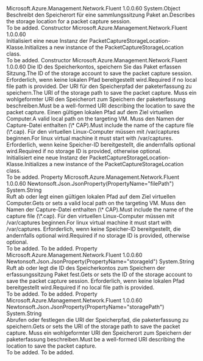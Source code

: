 <Type Name="PacketCaptureStorageLocation" FullName="Microsoft.Azure.Management.Network.Fluent.Models.PacketCaptureStorageLocation">
  <TypeSignature Language="C#" Value="public class PacketCaptureStorageLocation" />
  <TypeSignature Language="ILAsm" Value=".class public auto ansi beforefieldinit PacketCaptureStorageLocation extends System.Object" />
  <TypeSignature Language="DocId" Value="T:Microsoft.Azure.Management.Network.Fluent.Models.PacketCaptureStorageLocation" />
  <TypeSignature Language="VB.NET" Value="Public Class PacketCaptureStorageLocation" />
  <TypeSignature Language="F#" Value="type PacketCaptureStorageLocation = class" />
  <AssemblyInfo>
    <AssemblyName>Microsoft.Azure.Management.Network.Fluent</AssemblyName>
    <AssemblyVersion>1.0.0.60</AssemblyVersion>
  </AssemblyInfo>
  <Base>
    <BaseTypeName>System.Object</BaseTypeName>
  </Base>
  <Interfaces />
  <Docs>
    <summary>
            <span data-ttu-id="d1c8a-101">Beschreibt den Speicherort für eine sammlungssitzung Paket an.</span><span class="sxs-lookup"><span data-stu-id="d1c8a-101">Describes the storage location for a packet capture session.</span></span>
            </summary>
    <remarks>To be added.</remarks>
  </Docs>
  <Members>
    <Member MemberName=".ctor">
      <MemberSignature Language="C#" Value="public PacketCaptureStorageLocation ();" />
      <MemberSignature Language="ILAsm" Value=".method public hidebysig specialname rtspecialname instance void .ctor() cil managed" />
      <MemberSignature Language="DocId" Value="M:Microsoft.Azure.Management.Network.Fluent.Models.PacketCaptureStorageLocation.#ctor" />
      <MemberSignature Language="VB.NET" Value="Public Sub New ()" />
      <MemberType>Constructor</MemberType>
      <AssemblyInfo>
        <AssemblyName>Microsoft.Azure.Management.Network.Fluent</AssemblyName>
        <AssemblyVersion>1.0.0.60</AssemblyVersion>
      </AssemblyInfo>
      <Parameters />
      <Docs>
        <summary>
            <span data-ttu-id="d1c8a-102">Initialisiert eine neue Instanz der PacketCaptureStorageLocation-Klasse.</span><span class="sxs-lookup"><span data-stu-id="d1c8a-102">Initializes a new instance of the PacketCaptureStorageLocation class.</span></span>
            </summary>
        <remarks>To be added.</remarks>
      </Docs>
    </Member>
    <Member MemberName=".ctor">
      <MemberSignature Language="C#" Value="public PacketCaptureStorageLocation (string storageId = null, string storagePath = null, string filePath = null);" />
      <MemberSignature Language="ILAsm" Value=".method public hidebysig specialname rtspecialname instance void .ctor(string storageId, string storagePath, string filePath) cil managed" />
      <MemberSignature Language="DocId" Value="M:Microsoft.Azure.Management.Network.Fluent.Models.PacketCaptureStorageLocation.#ctor(System.String,System.String,System.String)" />
      <MemberSignature Language="VB.NET" Value="Public Sub New (Optional storageId As String = null, Optional storagePath As String = null, Optional filePath As String = null)" />
      <MemberSignature Language="F#" Value="new Microsoft.Azure.Management.Network.Fluent.Models.PacketCaptureStorageLocation : string * string * string -&gt; Microsoft.Azure.Management.Network.Fluent.Models.PacketCaptureStorageLocation" Usage="new Microsoft.Azure.Management.Network.Fluent.Models.PacketCaptureStorageLocation (storageId, storagePath, filePath)" />
      <MemberType>Constructor</MemberType>
      <AssemblyInfo>
        <AssemblyName>Microsoft.Azure.Management.Network.Fluent</AssemblyName>
        <AssemblyVersion>1.0.0.60</AssemblyVersion>
      </AssemblyInfo>
      <Parameters>
        <Parameter Name="storageId" Type="System.String" />
        <Parameter Name="storagePath" Type="System.String" />
        <Parameter Name="filePath" Type="System.String" />
      </Parameters>
      <Docs>
        <param name="storageId"><span data-ttu-id="d1c8a-103">Die ID des Speicherkontos, speichern Sie das Paket erfassen Sitzung.</span><span class="sxs-lookup"><span data-stu-id="d1c8a-103">The ID of the storage account to save the packet capture session.</span></span> <span data-ttu-id="d1c8a-104">Erforderlich, wenn keine lokalen Pfad bereitgestellt wird.</span><span class="sxs-lookup"><span data-stu-id="d1c8a-104">Required if no local file path is provided.</span></span></param>
        <param name="storagePath"><span data-ttu-id="d1c8a-105">Der URI für den Speicherpfad der paketerfassung zu speichern.</span><span class="sxs-lookup"><span data-stu-id="d1c8a-105">The URI of the storage path to save the packet capture.</span></span> <span data-ttu-id="d1c8a-106">Muss ein wohlgeformter URI den Speicherort zum Speichern der paketerfassung beschreiben.</span><span class="sxs-lookup"><span data-stu-id="d1c8a-106">Must be a well-formed URI describing the location to save the packet capture.</span></span></param>
        <param name="filePath"><span data-ttu-id="d1c8a-107">Einen gültigen lokalen Pfad auf dem Ziel virtuellen Computer.</span><span class="sxs-lookup"><span data-stu-id="d1c8a-107">A valid local path on the targeting VM.</span></span> <span data-ttu-id="d1c8a-108">Muss den Namen der Capture-Datei enthalten (\* CAP).</span><span class="sxs-lookup"><span data-stu-id="d1c8a-108">Must include the name of the capture file (\*.cap).</span></span> <span data-ttu-id="d1c8a-109">Für den virtuellen Linux-Computer müssen mit /var/captures beginnen.</span><span class="sxs-lookup"><span data-stu-id="d1c8a-109">For linux virtual machine it must start with /var/captures.</span></span> <span data-ttu-id="d1c8a-110">Erforderlich, wenn keine Speicher-ID bereitgestellt, die andernfalls optional wird.</span><span class="sxs-lookup"><span data-stu-id="d1c8a-110">Required if no storage ID is provided, otherwise optional.</span></span></param>
        <summary>
            <span data-ttu-id="d1c8a-111">Initialisiert eine neue Instanz der PacketCaptureStorageLocation-Klasse.</span><span class="sxs-lookup"><span data-stu-id="d1c8a-111">Initializes a new instance of the PacketCaptureStorageLocation class.</span></span>
            </summary>
        <remarks>To be added.</remarks>
      </Docs>
    </Member>
    <Member MemberName="FilePath">
      <MemberSignature Language="C#" Value="public string FilePath { get; set; }" />
      <MemberSignature Language="ILAsm" Value=".property instance string FilePath" />
      <MemberSignature Language="DocId" Value="P:Microsoft.Azure.Management.Network.Fluent.Models.PacketCaptureStorageLocation.FilePath" />
      <MemberSignature Language="VB.NET" Value="Public Property FilePath As String" />
      <MemberSignature Language="F#" Value="member this.FilePath : string with get, set" Usage="Microsoft.Azure.Management.Network.Fluent.Models.PacketCaptureStorageLocation.FilePath" />
      <MemberType>Property</MemberType>
      <AssemblyInfo>
        <AssemblyName>Microsoft.Azure.Management.Network.Fluent</AssemblyName>
        <AssemblyVersion>1.0.0.60</AssemblyVersion>
      </AssemblyInfo>
      <Attributes>
        <Attribute>
          <AttributeName>Newtonsoft.Json.JsonProperty(PropertyName="filePath")</AttributeName>
        </Attribute>
      </Attributes>
      <ReturnValue>
        <ReturnType>System.String</ReturnType>
      </ReturnValue>
      <Docs>
        <summary>
            <span data-ttu-id="d1c8a-112">Ruft ab oder legt einen gültigen lokalen Pfad auf dem Ziel virtuellen Computer.</span><span class="sxs-lookup"><span data-stu-id="d1c8a-112">Gets or sets a valid local path on the targeting VM.</span></span> <span data-ttu-id="d1c8a-113">Muss den Namen der Capture-Datei enthalten (\* CAP).</span><span class="sxs-lookup"><span data-stu-id="d1c8a-113">Must include the name of the capture file (\*.cap).</span></span> <span data-ttu-id="d1c8a-114">Für den virtuellen Linux-Computer müssen mit /var/captures beginnen.</span><span class="sxs-lookup"><span data-stu-id="d1c8a-114">For linux virtual machine it must start with /var/captures.</span></span> <span data-ttu-id="d1c8a-115">Erforderlich, wenn keine Speicher-ID bereitgestellt, die andernfalls optional wird.</span><span class="sxs-lookup"><span data-stu-id="d1c8a-115">Required if no storage ID is provided, otherwise optional.</span></span>
            </summary>
        <value>To be added.</value>
        <remarks>To be added.</remarks>
      </Docs>
    </Member>
    <Member MemberName="StorageId">
      <MemberSignature Language="C#" Value="public string StorageId { get; set; }" />
      <MemberSignature Language="ILAsm" Value=".property instance string StorageId" />
      <MemberSignature Language="DocId" Value="P:Microsoft.Azure.Management.Network.Fluent.Models.PacketCaptureStorageLocation.StorageId" />
      <MemberSignature Language="VB.NET" Value="Public Property StorageId As String" />
      <MemberSignature Language="F#" Value="member this.StorageId : string with get, set" Usage="Microsoft.Azure.Management.Network.Fluent.Models.PacketCaptureStorageLocation.StorageId" />
      <MemberType>Property</MemberType>
      <AssemblyInfo>
        <AssemblyName>Microsoft.Azure.Management.Network.Fluent</AssemblyName>
        <AssemblyVersion>1.0.0.60</AssemblyVersion>
      </AssemblyInfo>
      <Attributes>
        <Attribute>
          <AttributeName>Newtonsoft.Json.JsonProperty(PropertyName="storageId")</AttributeName>
        </Attribute>
      </Attributes>
      <ReturnValue>
        <ReturnType>System.String</ReturnType>
      </ReturnValue>
      <Docs>
        <summary>
            <span data-ttu-id="d1c8a-116">Ruft ab oder legt die ID des Speicherkontos zum Speichern der erfassungssitzung Paket fest.</span><span class="sxs-lookup"><span data-stu-id="d1c8a-116">Gets or sets the ID of the storage account to save the packet capture session.</span></span> <span data-ttu-id="d1c8a-117">Erforderlich, wenn keine lokalen Pfad bereitgestellt wird.</span><span class="sxs-lookup"><span data-stu-id="d1c8a-117">Required if no local file path is provided.</span></span>
            </summary>
        <value>To be added.</value>
        <remarks>To be added.</remarks>
      </Docs>
    </Member>
    <Member MemberName="StoragePath">
      <MemberSignature Language="C#" Value="public string StoragePath { get; set; }" />
      <MemberSignature Language="ILAsm" Value=".property instance string StoragePath" />
      <MemberSignature Language="DocId" Value="P:Microsoft.Azure.Management.Network.Fluent.Models.PacketCaptureStorageLocation.StoragePath" />
      <MemberSignature Language="VB.NET" Value="Public Property StoragePath As String" />
      <MemberSignature Language="F#" Value="member this.StoragePath : string with get, set" Usage="Microsoft.Azure.Management.Network.Fluent.Models.PacketCaptureStorageLocation.StoragePath" />
      <MemberType>Property</MemberType>
      <AssemblyInfo>
        <AssemblyName>Microsoft.Azure.Management.Network.Fluent</AssemblyName>
        <AssemblyVersion>1.0.0.60</AssemblyVersion>
      </AssemblyInfo>
      <Attributes>
        <Attribute>
          <AttributeName>Newtonsoft.Json.JsonProperty(PropertyName="storagePath")</AttributeName>
        </Attribute>
      </Attributes>
      <ReturnValue>
        <ReturnType>System.String</ReturnType>
      </ReturnValue>
      <Docs>
        <summary>
            <span data-ttu-id="d1c8a-118">Abrufen oder festlegen die URI der Speicherpfad, die paketerfassung zu speichern.</span><span class="sxs-lookup"><span data-stu-id="d1c8a-118">Gets or sets the URI of the storage path to save the packet capture.</span></span> <span data-ttu-id="d1c8a-119">Muss ein wohlgeformter URI den Speicherort zum Speichern der paketerfassung beschreiben.</span><span class="sxs-lookup"><span data-stu-id="d1c8a-119">Must be a well-formed URI describing the location to save the packet capture.</span></span>
            </summary>
        <value>To be added.</value>
        <remarks>To be added.</remarks>
      </Docs>
    </Member>
  </Members>
</Type>